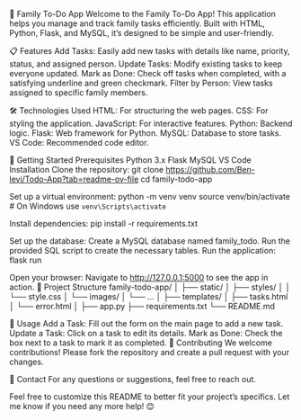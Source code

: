 🏡 Family To-Do App
Welcome to the Family To-Do App! This application helps you manage and track family tasks efficiently. Built with HTML, Python, Flask, and MySQL, it’s designed to be simple and user-friendly.

📋 Features
Add Tasks: Easily add new tasks with details like name, priority, status, and assigned person.
Update Tasks: Modify existing tasks to keep everyone updated.
Mark as Done: Check off tasks when completed, with a satisfying underline and green checkmark.
Filter by Person: View tasks assigned to specific family members.

🛠️ Technologies Used
HTML: For structuring the web pages.
CSS: For styling the application.
JavaScript: For interactive features.
Python: Backend logic.
Flask: Web framework for Python.
MySQL: Database to store tasks.
VS Code: Recommended code editor.

🚀 Getting Started
Prerequisites
Python 3.x
Flask
MySQL
VS Code
Installation
Clone the repository:
git clone https://github.com/Ben-levi/Todo-App?tab=readme-ov-file
cd family-todo-app

Set up a virtual environment:
python -m venv venv
source venv/bin/activate  # On Windows use `venv\Scripts\activate`

Install dependencies:
pip install -r requirements.txt

Set up the database:
Create a MySQL database named family_todo.
Run the provided SQL script to create the necessary tables.
Run the application:
flask run

Open your browser:
Navigate to http://127.0.0.1:5000 to see the app in action.
📂 Project Structure
family-todo-app/
│
├── static/
│   ├── styles/
│   │   └── style.css
│   └── images/
│       └── ...
│
├── templates/
│   ├── tasks.html
│   └── error.html
│
├── app.py
├── requirements.txt
└── README.md

📝 Usage
Add a Task: Fill out the form on the main page to add a new task.
Update a Task: Click on a task to edit its details.
Mark as Done: Check the box next to a task to mark it as completed.
🤝 Contributing
We welcome contributions! Please fork the repository and create a pull request with your changes.

📧 Contact
For any questions or suggestions, feel free to reach out.

Feel free to customize this README to better fit your project’s specifics. Let me know if you need any more help! 😊
